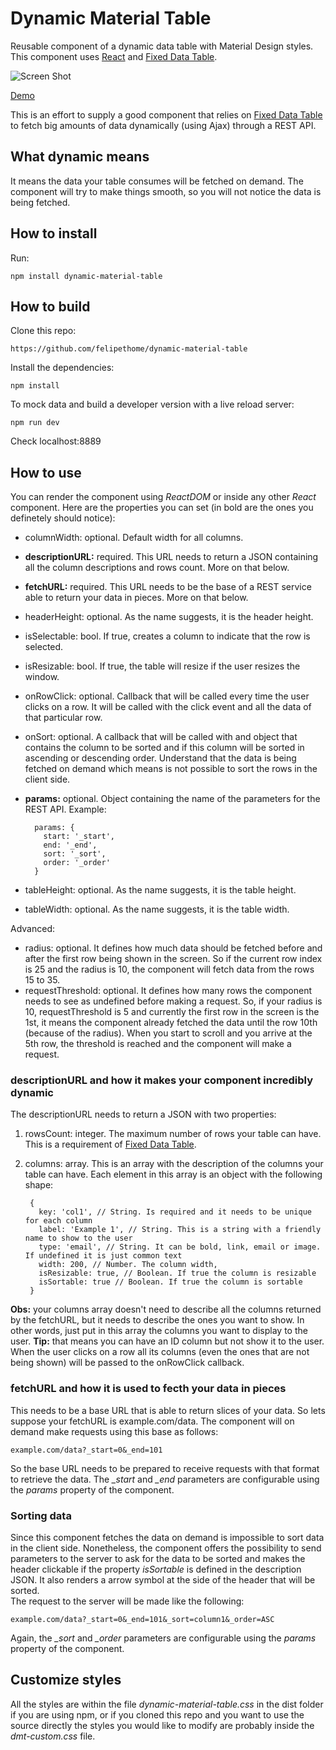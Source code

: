 # Dynamic Material Table
Reusable component of a dynamic data table with Material Design styles. This component uses [React](https://facebook.github.io/react/) and [Fixed Data Table](https://facebook.github.io/fixed-data-table/).  

![Screen Shot](http://felipethome.github.io/dynamic-material-table/demo/img/screenshot-2.png)

[Demo](http://felipethome.github.io/dynamic-material-table)   
  
This is an effort to supply a good component that relies on [Fixed Data Table](https://facebook.github.io/fixed-data-table/) to fetch big amounts of data dynamically (using Ajax) through a REST API.

## What dynamic means
It means the data your table consumes will be fetched on demand. The component will try to make things smooth, so you will not notice the data is being fetched.

## How to install
Run:

    npm install dynamic-material-table

## How to build
Clone this repo:
    
    https://github.com/felipethome/dynamic-material-table

Install the dependencies:
    
    npm install

To mock data and build a developer version with a live reload server:
    
    npm run dev

Check localhost:8889

## How to use
You can render the component using *ReactDOM* or inside any other *React* component.
Here are the properties you can set (in bold are the ones you definetely should notice):

* columnWidth: optional. Default width for all columns.
* **descriptionURL:** required. This URL needs to return a JSON containing all the column descriptions and rows count. More on that below.
* **fetchURL:** required. This URL needs to be the base of a REST service able to return your data in pieces. More on that below.
* headerHeight: optional. As the name suggests, it is the header height.
* isSelectable: bool. If true, creates a column to indicate that the row is selected.
* isResizable: bool. If true, the table will resize if the user resizes the window.
* onRowClick: optional. Callback that will be called every time the user clicks on a row. It will be called with the click event and all the data of that particular row.
* onSort: optional. A callback that will be called with and object that contains the column to be sorted and if this column will be sorted in ascending or descending order. Understand that the data is being fetched on demand which means is not possible to sort the rows in the client side.
* **params:** optional. Object containing the name of the parameters for the REST API. Example:

        params: {
          start: '_start',
          end: '_end',
          sort: '_sort',
          order: '_order'
        }
* tableHeight: optional. As the name suggests, it is the table height.
* tableWidth: optional. As the name suggests, it is the table width.

Advanced:

* radius: optional. It defines how much data should be fetched before and after the first row being shown in the screen. So if the current row index is 25 and the radius is 10, the component will fetch data from the rows 15 to 35.
* requestThreshold: optional. It defines how many rows the component needs to see as undefined before making a request. So, if your radius is 10, requestThreshold is 5 and currently the first row in the screen is the 1st, it means the component already fetched the data until the row 10th (because of the radius). When you start to scroll and you arrive at the 5th row, the threshold is reached and the component will make a request.

### descriptionURL and how it makes your component incredibly dynamic
The descriptionURL needs to return a JSON with two properties:

1. rowsCount: integer. The maximum number of rows your table can have. This is a requirement of [Fixed Data Table](https://facebook.github.io/fixed-data-table/).
2. columns: array. This is an array with the description of the columns your table can have. Each element in this array is an object with the following shape:
    
        {
          key: 'col1', // String. Is required and it needs to be unique for each column
          label: 'Example 1', // String. This is a string with a friendly name to show to the user
          type: 'email', // String. It can be bold, link, email or image. If undefined it is just common text
          width: 200, // Number. The column width,
          isResizable: true, // Boolean. If true the column is resizable
          isSortable: true // Boolean. If true the column is sortable
        }
**Obs:** your columns array doesn't need to describe all the columns returned by the fetchURL, but it needs to describe the ones you want to show. In other words, just put in this array the columns you want to display to the user.
**Tip:** that means you can have an ID column but not show it to the user. When the user clicks on a row all its columns (even the ones that are not being shown) will be passed to the onRowClick callback.

### fetchURL and how it is used to fecth your data in pieces
This needs to be a base URL that is able to return slices of your data. So lets suppose your fetchURL is example.com/data. The component will on demand make requests using this base as follows:
    
    example.com/data?_start=0&_end=101

So the base URL needs to be prepared to receive requests with that format to retrieve the data. The *_start* and *_end* parameters are configurable using the *params* property of the component.

### Sorting data
Since this component fetches the data on demand is impossible to sort data in the client side. Nonetheless, the component offers the possibility to send parameters to the server to ask for the data to be sorted and makes the header clickable if the property *isSortable* is defined in the description JSON. It also renders a arrow symbol at the side of the header that will be sorted.  
The request to the server will be made like the following:

    example.com/data?_start=0&_end=101&_sort=column1&_order=ASC

Again, the *_sort* and *_order* parameters are configurable using the *params* property of the component.

## Customize styles
All the styles are within the file *dynamic-material-table.css* in the dist folder if you are using npm, or if you cloned this repo and you want to use the source directly the styles you would like to modify are probably inside the *dmt-custom.css* file.